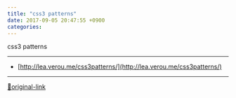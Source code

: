 ```yaml
---
title: "css3 patterns"
date: 2017-09-05 20:47:55 +0900
categories: 
---
```

  

css3 patterns





***
+ [http://lea.verou.me/css3patterns/](http://lea.verou.me/css3patterns/)


***
[🔗original-link](http://www.mins01.com/mh/tech/read/1112)